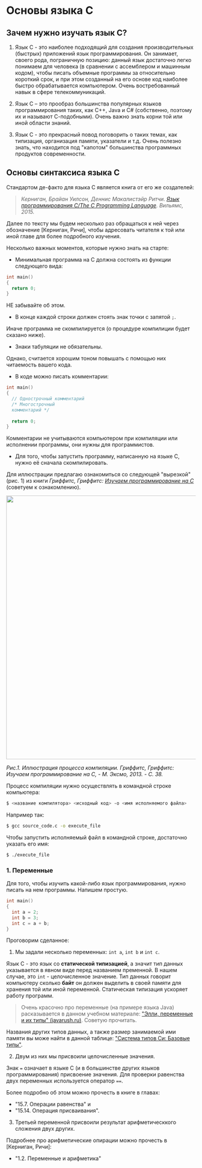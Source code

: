 # Основы языка C

## Зачем нужно изучать язык C?

1. Язык С - это наиболее подходящий для создания производительных (быстрых) приложений язык программирования. Он занимает, своего рода, пограничную позицию: данный язык достаточно легко понимаем для человека (в сравнении с ассемблером и машинным кодом), чтобы писать объемные программы за относительно короткий срок, и при этом созданный на его основе код наиболее быстро обрабатывается компьютером. Очень востребованный навык в сфере телекоммуникаций.

2. Язык С – это прообраз большинства популярных языков программирования таких, как C++, Java и C# (собственно, поэтому их и называют С-подобными). Очень важно знать корни той или иной области знаний.

3. Язык С - это прекрасный повод поговорить о таких темах, как типизация, организация памяти, указатели и т.д. Очень полезно знать, что находится под "капотом" большинства программных продуктов современности.


## Основы синтаксиса языка С

Стандартом де-факто для языка С является книга от его же создателей:

> *Керниган, Брайан Уилсон, Деннис Макалистэйр Ритчи. [Язык программирования С/The C Programming Language](https://nsu.ru/xmlui/bitstream/handle/nsu/9058/kr.pdf?sequence=1&isAllowed=y). Вильямс, 2015.*

Далее по тексту мы будем несколько раз обращаться к ней через обозначение [Керниган, Ричи], чтобы адресовать читателя к той или иной главе для более подробного изучения.

Несколько важных моментов, которые нужно знать на старте:

- Минимальная программа на С должна состоять из функции следующего вида:

```c
int main()
{
  return 0;
}
```

НЕ забывайте об этом.

- В конце каждой строки должен стоять знак точки с запятой `;`.

Иначе программа не скомпилируется (о процедуре компилиции будет сказано ниже).

- Знаки табуляции не обязательны.

Однако, считается хорошим тоном повышать с помощью них читаемость вашего кода.

- В коде можно писать комментарии:

```c
int main()
{
  // Однострочный комментарий
  /* Многострочный
  комментарий */
  
  return 0;
}
```
Комментарии не учитываются компьютером при компиляции или исполнении программы, они нужны для программистов.

- Для того, чтобы запустить программу, написанную на языке С, нужно её сначала скомпилировать.

Для иллюстрации предлагаю ознакомиться со следующей "вырезкой" (рис. 1) из книги *Гриффитс, Гриффитс: [Изучаем программирование на C](https://yadi.sk/i/xKGX0B04AKLNtA)* (советуем к ознакомлению).

<img src="https://habrastorage.org/webt/lu/yr/1a/luyr1aehrxerllynlysahn5lbeq.png" width="700"/>

*Рис.1. Иллюстрация процесса компиляции. Гриффитс, Гриффитс: Изучаем программирование на C, - М. Эксмо, 2013. - С. 38.*

Процесс компиляции нужно осуществлять в командной строке компьютера:

```sh
$ <название компилятора> <исходный код> -o <имя исполняемого файла>
```

Например так:

```sh
$ gcc source_code.c -o execute_file
```

Чтобы запустить исполняемый файл в командной строке, достаточно указать его имя:

```sh
$ ./execute_file
```

### 1. Переменные

Для того, чтобы изучить какой-либо язык программирования, нужно писать на нем программы. Напишем простую.

```c
int main()
{
  int a = 2;
  int b = 3;
  int c = a + b;
}
```

Проговорим сделанное:
1) Мы задали несколько переменных: `int a`, `int b` и `int c`.

Язык C - это язык со **статической типизацией**, а значит тип данных указывается в явном виде перед названием пременной. В нашем случае, это `int` - целочисленное значение. Тип данных говорит компьютеру сколько **байт** он должен выделить в своей памяти для хранения той или иной переменной. Статическая типизация ускоряет работу программ.

> Очень красочно про переменные (на примере языка Java) расказывается в данном учебном материале: ["Элли, переменные и их типы" (javarush.ru)](https://javarush.ru/quests/lectures/questsyntax.level00.lecture04). Советую прочитать.

Названия других типов данных, а также размер занимаемой ими памяти вы може найти в данной таблице: ["Система типов Си: Базовые типы"](https://ru.wikipedia.org/wiki/%D0%A1%D0%B8%D1%81%D1%82%D0%B5%D0%BC%D0%B0_%D1%82%D0%B8%D0%BF%D0%BE%D0%B2_%D0%A1%D0%B8#%D0%91%D0%B0%D0%B7%D0%BE%D0%B2%D1%8B%D0%B5_%D1%82%D0%B8%D0%BF%D1%8B).

2. Двум из них мы присвоили целочисленные значения.

Знак `=` означает в языке С (и в большинстве других языков программирования) присвоение значения. Для проверки равенства двух переменных используется оператор `==`.

Более подробно об этом можно прочесть в книге в главах: 
- "15.7. Операции равенства" и 
- "15.14. Операция присваивания".

3. Третьей переменной присвоили результат арифметическкого сложения двух других.

Подробнее про арифметические опирации можно прочесть в [Керниган, Ричи]:
- "1.2. Переменные и арифметика"


